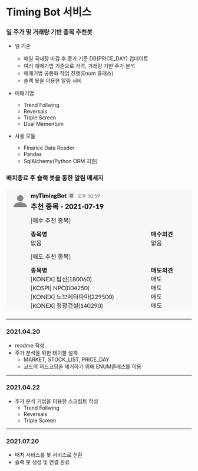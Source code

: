 # Timing Bot 서비스
### 일 주가 및 거래량 기반 종목 추천봇
* 일 기준
    * 매일 국내장 마감 후 종가 기준 DB(PRICE_DAY) 업데이트 
    * 여러 매매기법 기준으로 가격, 거래량 기반 주가 분석
    * 매매기법 공통화 작업 진행(Enum 클래스)
    * 슬랙 봇을 이용한 알림 서비
  
      
* 매매기법
    * Trend Follwing
    * Reversals
    * Triple Screen
    * Dual Mementum

  
* 사용 모듈
  * Finance Data Reader
  * Pandas
  * SqlAlchemy(Python ORM 지원)
  
### 배치종료 후 슬랙 봇을 통한 알림 메세지
![img.png](img.png)

---
### 2021.04.20
* readme 작성
* 주가 분석을 위한 테이블 설계
    * MARKET, STOCK_LIST, PRICE_DAY
    * 코드의 하드코딩을 제거하기 위해 ENUM클래스를 이용 
  
---
### 2021.04.22
* 주가 분석 기법을 이용한 스크립트 작성
  * Trend Follwing
  * Reversals
  * Triple Screen
    
---
### 2021.07.20
* 배치 서비스를 봇 서비스로 전환
* 슬랙 봇 생성 및 연결 완료
